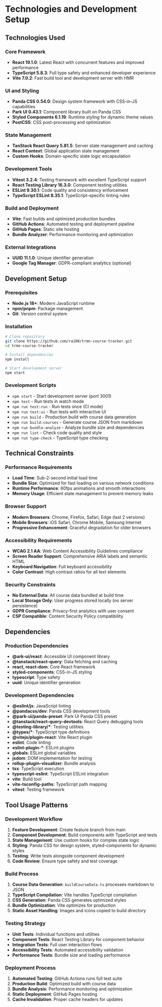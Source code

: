 # Technologies and Development Setup

## Technologies Used

### Core Framework

- **React 19.1.0**: Latest React with concurrent features and improved performance
- **TypeScript 5.8.3**: Full type safety and enhanced developer experience
- **Vite 7.0.2**: Fast build tool and development server with HMR

### UI and Styling

- **Panda CSS 0.54.0**: Design system framework with CSS-in-JS capabilities
- **Park UI 0.43.1**: Component library built on Panda CSS
- **Styled Components 6.1.19**: Runtime styling for dynamic theme values
- **PostCSS**: CSS post-processing and optimization

### State Management

- **TanStack React Query 5.81.5**: Server state management and caching
- **React Context**: Global application state management
- **Custom Hooks**: Domain-specific state logic encapsulation

### Development Tools

- **Vitest 3.2.4**: Testing framework with excellent TypeScript support
- **React Testing Library 16.3.0**: Component testing utilities
- **ESLint 9.30.1**: Code quality and consistency enforcement
- **TypeScript ESLint 8.35.1**: TypeScript-specific linting rules

### Build and Deployment

- **Vite**: Fast builds and optimized production bundles
- **GitHub Actions**: Automated testing and deployment pipeline
- **GitHub Pages**: Static site hosting
- **Bundle Analyzer**: Performance monitoring and optimization

### External Integrations

- **UUID 11.1.0**: Unique identifier generation
- **Google Tag Manager**: GDPR-compliant analytics (optional)

## Development Setup

### Prerequisites

- **Node.js 18+**: Modern JavaScript runtime
- **npm/pnpm**: Package management
- **Git**: Version control system

### Installation

```bash
# Clone repository
git clone https://github.com/ra100/trmn-course-tracker.git
cd trmn-course-tracker

# Install dependencies
npm install

# Start development server
npm start
```

### Development Scripts

- `npm start` - Start development server (port 3001)
- `npm test` - Run tests in watch mode
- `npm run test:run` - Run tests once (CI mode)
- `npm run test:ui` - Run tests with interactive UI
- `npm run build` - Production build with course data generation
- `npm run build:courses` - Generate course JSON from markdown
- `npm run bundle:analyze` - Analyze bundle size and dependencies
- `npm run lint` - Check code quality and style
- `npm run type-check` - TypeScript type checking

## Technical Constraints

### Performance Requirements

- **Load Time**: Sub-2-second initial load time
- **Bundle Size**: Optimized for fast loading on various network conditions
- **Runtime Performance**: 60fps animations and smooth interactions
- **Memory Usage**: Efficient state management to prevent memory leaks

### Browser Support

- **Modern Browsers**: Chrome, Firefox, Safari, Edge (last 2 versions)
- **Mobile Browsers**: iOS Safari, Chrome Mobile, Samsung Internet
- **Progressive Enhancement**: Graceful degradation for older browsers

### Accessibility Requirements

- **WCAG 2.1 AA**: Web Content Accessibility Guidelines compliance
- **Screen Reader Support**: Comprehensive ARIA labels and semantic HTML
- **Keyboard Navigation**: Full keyboard accessibility
- **Color Contrast**: High contrast ratios for all text elements

### Security Constraints

- **No External Data**: All course data bundled at build time
- **Local Storage Only**: User progress stored locally (no server persistence)
- **GDPR Compliance**: Privacy-first analytics with user consent
- **CSP Compatible**: Content Security Policy compatibility

## Dependencies

### Production Dependencies

- **@ark-ui/react**: Accessible UI component library
- **@tanstack/react-query**: Data fetching and caching
- **react, react-dom**: Core React framework
- **styled-components**: CSS-in-JS styling
- **typescript**: Type safety
- **uuid**: Unique identifier generation

### Development Dependencies

- **@eslint/js**: JavaScript linting
- **@pandacss/dev**: Panda CSS development tools
- **@park-ui/panda-preset**: Park UI Panda CSS preset
- **@tanstack/react-query-devtools**: React Query debugging tools
- **@testing-library/\***: Testing utilities
- **@types/\***: TypeScript type definitions
- **@vitejs/plugin-react**: Vite React plugin
- **eslint**: Code linting
- **eslint-plugin-\***: ESLint plugins
- **globals**: ESLint global variables
- **jsdom**: DOM implementation for testing
- **rollup-plugin-visualizer**: Bundle analysis
- **tsx**: TypeScript execution
- **typescript-eslint**: TypeScript ESLint integration
- **vite**: Build tool
- **vite-tsconfig-paths**: TypeScript path mapping
- **vitest**: Testing framework

## Tool Usage Patterns

### Development Workflow

1. **Feature Development**: Create feature branch from main
2. **Component Development**: Build components with TypeScript and tests
3. **State Management**: Use custom hooks for complex state logic
4. **Styling**: Panda CSS for design system, styled-components for dynamic styles
5. **Testing**: Write tests alongside component development
6. **Code Review**: Ensure type safety and test coverage

### Build Process

1. **Course Data Generation**: `buildCourseData.ts` processes markdown to JSON
2. **TypeScript Compilation**: Vite handles TypeScript compilation
3. **CSS Generation**: Panda CSS generates optimized styles
4. **Bundle Optimization**: Vite optimizes for production
5. **Static Asset Handling**: Images and icons copied to build directory

### Testing Strategy

- **Unit Tests**: Individual functions and utilities
- **Component Tests**: React Testing Library for component behavior
- **Integration Tests**: Full user interaction flows
- **Accessibility Tests**: Automated accessibility validation
- **Performance Tests**: Bundle size and loading performance

### Deployment Process

1. **Automated Testing**: GitHub Actions runs full test suite
2. **Production Build**: Optimized build with course data
3. **Bundle Analysis**: Performance monitoring and optimization
4. **Static Deployment**: GitHub Pages hosting
5. **Cache Invalidation**: Proper cache headers for updates
